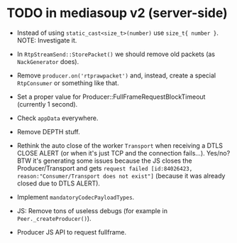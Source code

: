 # TODO in mediasoup v2 (server-side)

* Instead of using `static_cast<size_t>(number)` use `size_t{ number }`. NOTE: Investigate it.

* In `RtpStreamSend::StorePacket()` we should remove old packets (as `NackGenerator` does).

* Remove `producer.on('rtprawpacket')` and, instead, create a special `RtpConsumer` or something like that.

* Set a proper value for Producer::FullFrameRequestBlockTimeout (currently 1 second).

* Check `appData` everywhere.

* Remove DEPTH stuff.

* Rethink the auto close of the worker `Transport` when receiving a DTLS CLOSE ALERT (or when it's just TCP and the connection fails...). Yes/no? BTW it's generating some issues because the JS closes the Producer/Transport and gets `request failed [id:84026423, reason:"Consumer/Transport does not exist"]` (because it was already closed due to DTLS ALERT).

* Implement `mandatoryCodecPayloadTypes`.

* JS: Remove tons of useless debugs (for example in `Peer._createProducer()`).

* Producer JS API to request fullframe.
